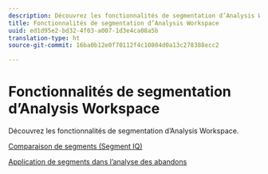 ```yaml
---
description: Découvrez les fonctionnalités de segmentation d’Analysis Workspace.
title: Fonctionnalités de segmentation d’Analysis Workspace
uuid: ed1d95e2-bd32-4f03-a007-1d3e4ca08a5b
translation-type: ht
source-git-commit: 16ba0b12e0f70112f4c10804d0a13c278388ecc2

---
```



# Fonctionnalités de segmentation d’Analysis Workspace

Découvrez les fonctionnalités de segmentation d’Analysis Workspace.

[Comparaison de segments (Segment IQ)](https://marketing.adobe.com/resources/help/fr_FR/analytics/analysis-workspace/segment-comparison.html)

[Application de segments dans l’analyse des abandons](https://marketing.adobe.com/resources/help/fr_FR/analytics/analysis-workspace/compare-segments-fallout.html)
